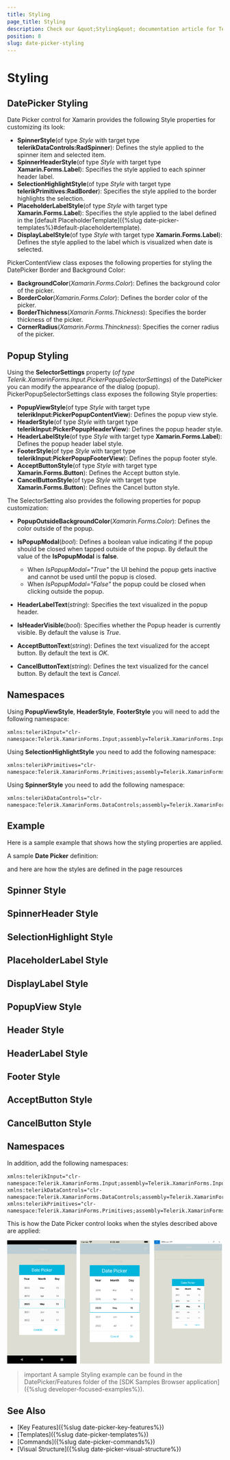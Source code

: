 ```yaml
---
title: Styling
page_title: Styling
description: Check our &quot;Styling&quot; documentation article for Telerik DatePicker for Xamarin control.
position: 8
slug: date-picker-styling
---
```


# Styling

## DatePicker Styling

Date Picker control for Xamarin provides the following Style properties for customizing its look:

* **SpinnerStyle**(of type *Style* with target type **telerikDataControls:RadSpinner**): Defines the style applied to the spinner item and selected item.
* **SpinnerHeaderStyle**(of type *Style* with target type **Xamarin.Forms.Label**): Specifies the style applied to each spinner header label.
* **SelectionHighlightStyle**(of type *Style* with target type **telerikPrimitives:RadBorder**): Specifies the style applied to the border highlights the selection.
* **PlaceholderLabelStyle**(of type *Style* with target type **Xamarin.Forms.Label**): Specifies the style applied to the label defined in the [default PlaceholderTemplate]({%slug date-picker-templates%}#default-placeholdertemplate). 
* **DisplayLabelStyle**(of type *Style* with target type **Xamarin.Forms.Label**): Defines the style applied to the label which is visualized when date is selected.

PickerContentView class exposes the following properties for styling the DatePicker Border and Background Color:

* **BackgroundColor**(*Xamarin.Forms.Color*): Defines the background color of the picker.
* **BorderColor**(*Xamarin.Forms.Color*): Defines the border color of the picker.
* **BorderThichness**(*Xamarin.Forms.Thickness*): Specifies the border thickness of the picker.
* **CornerRadius**(*Xamarin.Forms.Thinckness*): Specifies the corner radius of the picker.

## Popup Styling

Using the **SelectorSettings** property (*of type Telerik.XamarinForms.Input.PickerPopupSelectorSettings*) of the DatePicker you can modify the appearance of the dialog (popup). PickerPopupSelectorSettings class exposes the following Style properties:

* **PopupViewStyle**(of type *Style* with target type **telerikInput:PickerPopupContentView**): Defines the popup view style.
* **HeaderStyle**(of type *Style* with target type **telerikInput:PickerPopupHeaderView**): Defines the popup header style.
* **HeaderLabelStyle**(of type *Style* with target type **Xamarin.Forms.Label**): Defines the popup header label style.
* **FooterStyle**(of type *Style* with target type **telerikInput:PickerPopupFooterView**): Defines the popup footer style.
* **AcceptButtonStyle**(of type *Style* with target type **Xamarin.Forms.Button**): Defines the Accept button style.
* **CancelButtonStyle**(of type *Style* with target type **Xamarin.Forms.Button**): Defines the Cancel button style.

The SelectorSetting also provides the following properties for popup customization:

* **PopupOutsideBackgroundColor**(*Xamarin.Forms.Color*): Defines the color outside of the popup.
* **IsPopupModal**(*bool*): Defines a boolean value indicating if the popup should be closed when tapped outside of the popup. By default the value of the **IsPopupModal** is **false**.
	* When *IsPopupModal="True"*  the UI behind the popup gets inactive and cannot be used until the popup is closed. 
	* When *IsPopupModal="False"* the popup could be closed when clicking outside the popup. 	
	
* **HeaderLabelText**(*string*): Specifies the text visualized in the popup header.
* **IsHeaderVisible**(*bool*): Specifies whether the Popup header is currently visible. By default the valuse is *True*.
* **AcceptButtonText**(*string*): Defines the text visualized for the accept button. By default the text is *OK*.
* **CancelButtonText**(*string*): Defines the text visualized for the cancel button. By default the text is *Cancel*. 

## Namespaces

Using **PopupViewStyle**, **HeaderStyle**, **FooterStyle** you will need to add the following namespace:

```XAML
xmlns:telerikInput="clr-namespace:Telerik.XamarinForms.Input;assembly=Telerik.XamarinForms.Input"
```

Using **SelectionHighlightStyle** you need to add the following namespace:

```XAML
xmlns:telerikPrimitives="clr-namespace:Telerik.XamarinForms.Primitives;assembly=Telerik.XamarinForms.Primitives"
```

Using **SpinnerStyle** you need to add the following namespace:

```XAML
xmlns:telerikDataControls="clr-namespace:Telerik.XamarinForms.DataControls;assembly=Telerik.XamarinForms.DataControls"
```

## Example

Here is a sample example that shows how the styling properties are applied.

A sample **Date Picker** definition:

<snippet id='datepicker-style' />

and here are how the styles are defined in the page resources

## Spinner Style

<snippet id='datepicker-style-spinner-style' />

## SpinnerHeader Style

<snippet id='datepicker-style-spinner-header-style' />

## SelectionHighlight Style

<snippet id='datepicker-style-selection-highlight-style' />

## PlaceholderLabel Style

<snippet id='datepicker-style-placeholder-label-style' />

## DisplayLabel Style

<snippet id='datepicker-style-display-label-style' />

## PopupView Style

<snippet id='datepicker-style-popupview-style' />

## Header Style

<snippet id='datepicker-style-header-style' />

## HeaderLabel Style

<snippet id='datepicker-style-header-label-style' />

## Footer Style

<snippet id='datepicker-style-footer-style' />

## AcceptButton Style

<snippet id='datepicker-style-accept-button-style' />

## CancelButton Style

<snippet id='datepicker-style-cancel-button-style' />

## Namespaces

In addition, add the following namespaces:

```XAML
xmlns:telerikInput="clr-namespace:Telerik.XamarinForms.Input;assembly=Telerik.XamarinForms.Input"
xmlns:telerikDataControls="clr-namespace:Telerik.XamarinForms.DataControls;assembly=Telerik.XamarinForms.DataControls"
xmlns:telerikPrimitives="clr-namespace:Telerik.XamarinForms.Primitives;assembly=Telerik.XamarinForms.Primitives"
```

This is how the Date Picker control looks when the styles described above are applied:

![Date Picker](images/datepicker_style.png)

>important A sample Styling example can be found in the DatePicker/Features folder of the [SDK Samples Browser application]({%slug developer-focused-examples%}).

## See Also

- [Key Features]({%slug date-picker-key-features%})
- [Templates]({%slug date-picker-templates%})
- [Commands]({%slug date-picker-commands%})
- [Visual Structure]({%slug date-picker-visual-structure%})
